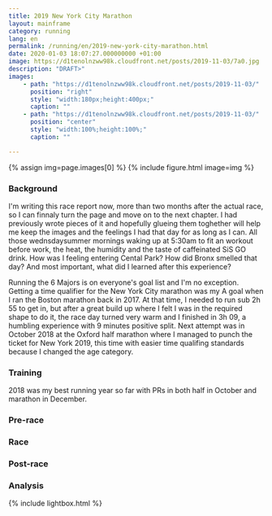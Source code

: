 ```yaml
---
title: 2019 New York City Marathon
layout: mainframe
category: running
lang: en
permalink: /running/en/2019-new-york-city-marathon.html
date: 2020-01-03 18:07:27.000000000 +01:00
image: https://d1tenolnzww98k.cloudfront.net/posts/2019-11-03/7a0.jpg
description: "DRAFT>"
images:
    - path: "https://d1tenolnzww98k.cloudfront.net/posts/2019-11-03/"
      position: "right"
      style: "width:180px;height:400px;"
      caption: ""
    - path: "https://d1tenolnzww98k.cloudfront.net/posts/2019-11-03/"
      position: "center"
      style: "width:100%;height:100%;"
      caption: ""

---
```


<aside>
{% assign img=page.images[0] %}
{% include figure.html image=img %}
</aside>

### Background

I'm writing this race report now, more than two months after the actual race, so I can finnaly turn the page and move on to the next chapter. I had previously wrote pieces of it and hopefully glueing them toghether will help me keep the images and the feelings I had that day for as long as I can. All those wednsdaysummer mornings waking up at 5:30am to fit an workout before work, the heat, the humidity and the taste of caffeinated SiS GO drink. How was I feeling entering Cental Park? How did Bronx smelled that day? And most important, what did I learned after this experience?

Running the 6 Majors is on everyone's goal list and I'm no exception. Getting a time qualifier for the New York City marathon was my A goal when I ran the Boston marathon back in 2017. At that time, I needed to run sub 2h 55 to get in, but after a great build up where I felt I was in the required shape to do it, the race day turned very warm and I finished in 3h 09, a humbling experience with 9 minutes positive split. Next attempt was in October 2018 at the Oxford half marathon where I managed to punch the ticket for New York 2019, this time with easier time qualifing standards because I changed the age category.

### Training

2018 was my best running year so far with PRs in both half in October and marathon in December.

### Pre-race

### Race

### Post-race

### Analysis

{% include lightbox.html %}
